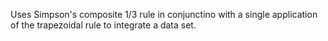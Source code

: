 Uses Simpson's composite 1/3 rule in conjunctino with a single application of the trapezoidal rule to integrate a data set. 
